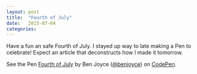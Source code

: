 ```yaml
---
layout: post
title:  "Fourth of July"
date:   2015-07-04
categories:
---
```

Have a fun an safe Fourth of July. I stayed up way to late making a Pen to celebrate! Expect an article that deconstructs how I made it tomorrow.

<p data-height="821" data-theme-id="16322" data-slug-hash="gpvzNK" data-default-tab="result" data-user="benjoyce" class='codepen'>See the Pen <a href='http://codepen.io/benjoyce/pen/gpvzNK/'>Fourth of July</a> by Ben Joyce (<a href='http://codepen.io/benjoyce'>@benjoyce</a>) on <a href='http://codepen.io'>CodePen</a>.</p>
<script async src="//assets.codepen.io/assets/embed/ei.js"></script>
